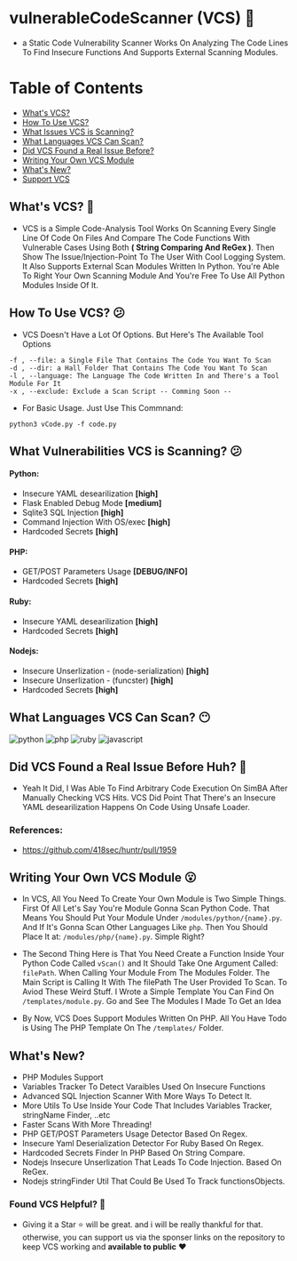 # vulnerableCodeScanner (VCS) :dizzy:
- a Static Code Vulnerability Scanner Works On Analyzing The Code Lines To Find Insecure Functions And Supports External Scanning Modules.

Table of Contents
=================

- [What's VCS?](#whats-vcs-thinking)
- [How To Use VCS?](#how-to-use-vcs-confused)
- [What Issues VCS is Scanning?](#what-vulnerabilities-vcs-is-scanning-confused)
- [What Languages VCS Can Scan?](#what-languages-vcs-can-scan-no_mouth)
- [Did VCS Found a Real Issue Before?](#did-vcs-found-a-real-issue-before-huh-yawning_face)
- [Writing Your Own VCS Module](#writing-your-own-vcs-module-open_mouth)
- [What's New?](#whats-new)
- [Support VCS](#found-this-tool-helpful-heartbeat)

## What's VCS? :thinking:
- VCS is a Simple Code-Analysis Tool Works On Scanning Every Single Line Of Code On Files And Compare The Code Functions With Vulnerable Cases Using Both **( String Comparing And ReGex )**. Then Show The Issue/Injection-Point To The User With Cool Logging System. It Also Supports External Scan Modules Written In Python. You're Able To Right Your Own Scanning Module And You're Free To Use All Python Modules Inside Of It. 

## How To Use VCS? :confused:
- VCS Doesn't Have a Lot Of Options. But Here's The Available Tool Options

```
-f , --file: a Single File That Contains The Code You Want To Scan
-d , --dir: a Hall Folder That Contains The Code You Want To Scan
-l , --language: The Language The Code Written In and There's a Tool Module For It
-x , --exclude: Exclude a Scan Script -- Comming Soon --
```
- For Basic Usage. Just Use This Commnand:
```
python3 vCode.py -f code.py
```

## What Vulnerabilities VCS is Scanning? :confused:
#### Python:
- Insecure YAML desearilization **[high]**
- Flask Enabled Debug Mode **[medium]**
- Sqlite3 SQL Injection **[high]**
- Command Injection With OS/exec **[high]**
- Hardcoded Secrets **[high]**

#### PHP:
- GET/POST Parameters Usage **[DEBUG/INFO]**
- Hardcoded Secrets **[high]**

#### Ruby:
- Insecure YAML desearilization **[high]**
- Hardcoded Secrets **[high]**

#### Nodejs:
- Insecure Unserlization - (node-serialization) **[high]**
- Insecure Unserlization - (funcster) **[high]**
- Hardcoded Secrets **[high]**


## What Languages VCS Can Scan? :no_mouth:
![python](https://github.com/abranhe/programming-languages-logos/blob/master/src/python/python_32x32.png?raw=true)
![php](https://github.com/abranhe/programming-languages-logos/blob/master/src/php/php_32x32.png?raw=true)
![ruby](https://github.com/abranhe/programming-languages-logos/blob/master/src/ruby/ruby_32x32.png?raw=true)
![javascript](https://github.com/abranhe/programming-languages-logos/blob/master/src/javascript/javascript_32x32.png?raw=true)

## Did VCS Found a Real Issue Before Huh? :yawning_face:
- Yeah It Did, I Was Able To Find Arbitrary Code Execution On SimBA After Manually Checking VCS Hits. VCS Did Point That There's an Insecure YAML desearilization Happens On Code Using Unsafe Loader.

### References:
- https://github.com/418sec/huntr/pull/1959

## Writing Your Own VCS Module :open_mouth:
- In VCS, All You Need To Create Your Own Module is Two Simple Things. First Of All Let's Say You're Module Gonna Scan Python Code. That Means You Should Put Your Module Under `/modules/python/{name}.py`. And If It's Gonna Scan Other Languages Like `php`. Then You Should Place It at: `/modules/php/{name}.py`. Simple Right?

- The Second Thing Here is That You Need Create a Function Inside Your Python Code Called `vScan()` and It Should Take One Argument Called: `filePath`. When Calling Your Module From The Modules Folder. The Main Script is Calling It With The filePath The User Provided To Scan. To Aviod These Weird Stuff. I Wrote a Simple Template You Can Find On `/templates/module.py`. Go and See The Modules I Made To Get an Idea

- By Now, VCS Does Support Modules Written On PHP. All You Have Todo is Using The PHP Template On The `/templates/` Folder.

## What's New?
- PHP Modules Support
- Variables Tracker To Detect Varaibles Used On Insecure Functions
- Advanced SQL Injection Scanner With More Ways To Detect It.
- More Utils To Use Inside Your Code That Includes Variables Tracker, stringName Finder, ..etc
- Faster Scans With More Threading!
- PHP GET/POST Parameters Usage Detector Based On Regex.
- Insecure Yaml Deserialization Detector For Ruby Based On Regex.
- Hardcoded Secrets Finder In PHP Based On String Compare.
- Nodejs Insecure Unserlization That Leads To Code Injection. Based On ReGex.
- Nodejs stringFinder Util That Could Be Used To Track functionsObjects.

### Found VCS Helpful? :heartbeat:
- Giving it a Star :star: will be great. and i will be really thankful for that. otherwise, you can support us via the sponser links on the repository to keep VCS working and **available to public** :heart: 
